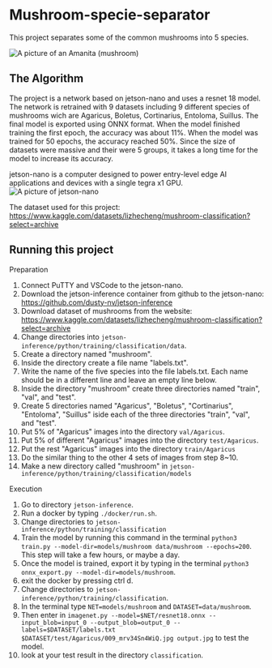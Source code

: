 # Mushroom-specie-separator

This project separates some of the common mushrooms into 5 species.

![A picture of an Amanita (mushroom)](https://github.com/WalmartbagLu/Mushroom-specie-separator/assets/138505874/4a6f0f4e-938e-48e4-a06a-b5139bb22d0b)

## The Algorithm

The project is a network based on jetson-nano and uses a resnet 18 model. The network is retrained with 9 datasets including 9 different species of mushrooms wich are Agaricus, Boletus, Cortinarius, Entoloma,  Suillus. The final model is exported using ONNX format. When the model finished training the first epoch, the accuracy was about 11%. When the model was trained for 50 epochs, the accuracy reached 50%. Since the size of datasets were massive and their were 5 groups, it takes a long time for the model to increase its accuracy.

jetson-nano is a computer designed to power entry-level edge AI applications and devices with a single tegra x1 GPU.
![A picture of jetson-nano](https://github.com/WalmartbagLu/Mushroom-specie-separator/assets/138505874/32851ff6-9252-4b41-a2a3-ec96c145d6bf)

The dataset used for this project: https://www.kaggle.com/datasets/lizhecheng/mushroom-classification?select=archive

## Running this project

Preparation
1. Connect PuTTY and VSCode to the jetson-nano.
2. Download the jetson-inference container from github to the jetson-nano: https://github.com/dusty-nv/jetson-inference
3. Download dataset of mushrooms from the website: https://www.kaggle.com/datasets/lizhecheng/mushroom-classification?select=archive
4. Change directories into `jetson-inference/python/training/classification/data`.
5. Create a directory named "mushroom".
6. Inside the directory create a file name "labels.txt".
7. Write the name of the five species into the file labels.txt. Each name should be in a different line and leave an empty line below.
8. Inside the directory "mushroom" create three directories named "train", "val", and "test".
9. Create 5 directories named "Agaricus", "Boletus", "Cortinarius", "Entoloma", "Suillus" iside each of the three directories "train", "val", and "test".
10. Put 5% of "Agaricus" images into the directory `val/Agaricus`.
11. Put 5% of different "Agaricus" images into the directory `test/Agaricus`.
12. Put the rest "Agaricus" images into the directory `train/Agaricus`
13. Do the similar thing to the other 4 sets of images from step 8~10.
14. Make a new directory called "mushroom" in `jetson-inference/python/training/classification/models`

Execution
1. Go to directory `jetson-inference`.
2. Run a docker by typing `./docker/run.sh`.
3. Change directories to `jetson-inference/python/training/classification`
4. Train the model by running this command in the terminal `python3 train.py --model-dir=models/mushroom data/mushroom --epochs=200`. This step will take a few hours, or maybe a day.
5. Once the model is trained, export it by typing in the terminal `python3 onnx_export.py --model-dir=models/mushroom`.
6. exit the docker by pressing ctrl d.
7. Change directories to `jetson-inference/python/training/classification`.
8. In the terminal type `NET=models/mushroom` and `DATASET=data/mushroom`.
9. Then enter in `imagenet.py --model=$NET/resnet18.onnx --input_blob=input_0 --output_blob=output_0 --labels=$DATASET/labels.txt $DATASET/test/Agaricus/009_mrv34Sn4WiQ.jpg output.jpg` to test the model.
10. look at your test result in the directory `classification`.
